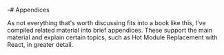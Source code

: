 -# Appendices

As not everything that's worth discussing fits into a book like this, I've compiled related material into brief appendices. These support the main material and explain certain topics, such as Hot Module Replacement with React, in greater detail.

